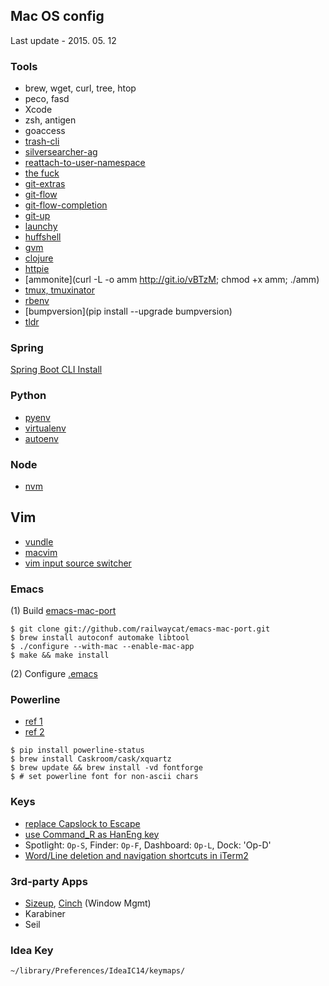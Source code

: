 ## Mac OS config

Last update - 2015. 05. 12

### Tools

- brew, wget, curl, tree, htop
- peco, fasd
- Xcode
- zsh, antigen
- goaccess
- [trash-cli](https://github.com/andreafrancia/trash-cli)
- [silversearcher-ag](https://github.com/ggreer/the_silver_searcher)
- [reattach-to-user-namespace](http://evertpot.com/osx-tmux-vim-copy-paste-clipboard/)
- [the fuck](https://github.com/nvbn/thefuck)
- [git-extras](https://github.com/tj/git-extras/wiki/Installation)
- [git-flow](https://github.com/nvie/gitflow/wiki/Mac-OS-X)
- [git-flow-completion](https://github.com/bobthecow/git-flow-completion)
- [git-up](https://github.com/aanand/git-up)
- [launchy](https://github.com/eddiezane/lunchy)
- [huffshell](https://github.com/paulmars/huffshell)
- [gvm](http://www.groovy-lang.org/download.html)
- [clojure](https://gist.github.com/technomancy/2395913)
- [httpie](https://github.com/jakubroztocil/httpie)
- [ammonite](curl -L -o amm http://git.io/vBTzM; chmod +x amm; ./amm)
- [tmux, tmuxinator](https://github.com/tmuxinator/tmuxinator)
- [rbenv](https://github.com/sstephenson/rbenv#homebrew-on-mac-os-x)
- [bumpversion](pip install --upgrade bumpversion)
- [tldr](https://github.com/tldr-pages/tldr)

### Spring

[Spring Boot CLI Install](http://docs.spring.io/spring-boot/docs/current/reference/htmlsingle/#getting-started-installing-the-cli)

### Python

- [pyenv](https://github.com/yyuu/pyenv)
- [virtualenv](https://github.com/yyuu/pyenv-virtualenv)
- [autoenv](https://github.com/kennethreitz/autoenv)

### Node

- [nvm](https://github.com/creationix/nvm)

## Vim

- [vundle](https://github.com/gmarik/Vundle.vim)
- [macvim](http://stackoverflow.com/questions/21012203/gvim-or-macvim-in-mac-os-x)
- [vim input source switcher](http://yisangwook.tumblr.com/post/106780445189/vim-insert-mode-keyboard-switch)

### Emacs

(1) Build [emacs-mac-port](https://github.com/railwaycat/emacs-mac-port)  

```
$ git clone git://github.com/railwaycat/emacs-mac-port.git
$ brew install autoconf automake libtool
$ ./configure --with-mac --enable-mac-app
$ make && make install
```

(2) Configure [.emacs](https://github.com/1ambda/emacs-osx)

### Powerline

- [ref 1](http://powerline.readthedocs.org/en/latest/installation/osx.html?highlight=install)
- [ref 2](http://blog.outsider.ne.kr/879)

```
$ pip install powerline-status
$ brew install Caskroom/cask/xquartz
$ brew update && brew install -vd fontforge
$ # set powerline font for non-ascii chars 
```

### Keys

- [replace Capslock to Escape](http://stackoverflow.com/questions/127591/using-caps-lock-as-esc-in-mac-os-x)
- [use Command_R as HanEng key](http://jaebok.tistory.com/38)
- Spotlight: `Op-S`, Finder: `Op-F`, Dashboard: `Op-L`, Dock: 'Op-D'
- [Word/Line deletion and navigation shortcuts in iTerm2](https://coderwall.com/p/ds2dha/word-line-deletion-and-navigation-shortcuts-in-iterm2)

### 3rd-party Apps

- [Sizeup](http://www.irradiatedsoftware.com/sizeup/), [Cinch](http://www.irradiatedsoftware.com/cinch/) (Window Mgmt)
- Karabiner
- Seil

### Idea Key

`~/library/Preferences/IdeaIC14/keymaps/`
